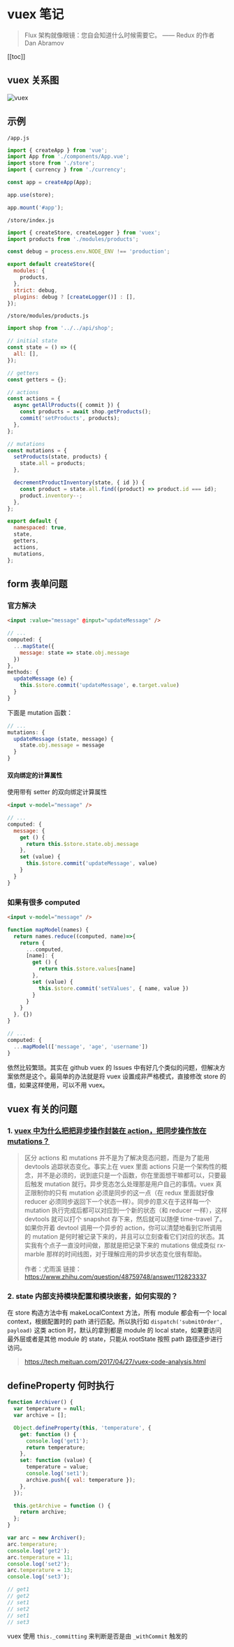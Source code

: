 # vuex 笔记

> Flux 架构就像眼镜：您自会知道什么时候需要它。 —— Redux 的作者 Dan Abramov

[[toc]]

## vuex 关系图

![vuex](./imgs/vuex.png)

## 示例

`/app.js`

```js
import { createApp } from 'vue';
import App from './components/App.vue';
import store from './store';
import { currency } from './currency';

const app = createApp(App);

app.use(store);

app.mount('#app');
```

`/store/index.js`

```js
import { createStore, createLogger } from 'vuex';
import products from './modules/products';

const debug = process.env.NODE_ENV !== 'production';

export default createStore({
  modules: {
    products,
  },
  strict: debug,
  plugins: debug ? [createLogger()] : [],
});
```

`/store/modules/products.js`

```js
import shop from '../../api/shop';

// initial state
const state = () => ({
  all: [],
});

// getters
const getters = {};

// actions
const actions = {
  async getAllProducts({ commit }) {
    const products = await shop.getProducts();
    commit('setProducts', products);
  },
};

// mutations
const mutations = {
  setProducts(state, products) {
    state.all = products;
  },

  decrementProductInventory(state, { id }) {
    const product = state.all.find((product) => product.id === id);
    product.inventory--;
  },
};

export default {
  namespaced: true,
  state,
  getters,
  actions,
  mutations,
};
```

## form 表单问题

### 官方解决

```html
<input :value="message" @input="updateMessage" />
```

```js
// ...
computed: {
  ...mapState({
    message: state => state.obj.message
  })
},
methods: {
  updateMessage (e) {
    this.$store.commit('updateMessage', e.target.value)
  }
}
```

下面是 mutation 函数：

```js
// ...
mutations: {
  updateMessage (state, message) {
    state.obj.message = message
  }
}
```

#### 双向绑定的计算属性

使用带有 setter 的双向绑定计算属性

```html
<input v-model="message" />
```

```js
// ...
computed: {
  message: {
    get () {
      return this.$store.state.obj.message
    },
    set (value) {
      this.$store.commit('updateMessage', value)
    }
  }
}
```

### 如果有很多 computed

```html
<input v-model="message" />
```

```js
function mapModel(names) {
  return names.reduce((computed, name)=>{
    return {
      ...computed,
      [name]: {
        get () {
          return this.$store.values[name]
        },
        set (value) {
          this.$store.commit('setValues', { name, value })
        }
      }
    }
  }, {})
}

// ...
computed: {
  ...mapModel(['message', 'age', 'username'])
}
```

依然比较繁琐。其实在 github vuex 的 Issues 中有好几个类似的问题，但解决方案依然是这个。最简单的办法就是将 vuex 设置成非严格模式，直接修改 store 的值，如果这样使用，可以不用 vuex。

## vuex 有关的问题

### 1. [vuex 中为什么把把异步操作封装在 action，把同步操作放在 mutations？](https://www.zhihu.com/question/48759748?utm_source=wechat_session&utm_medium=social&utm_oi=689440301193916416&utm_content=group3_supplementQuestions&utm_campaign=shareopn)

> 区分 actions 和 mutations 并不是为了解决竞态问题，而是为了能用 devtools 追踪状态变化。事实上在 vuex 里面 actions 只是一个架构性的概念，并不是必须的，说到底只是一个函数，你在里面想干嘛都可以，只要最后触发 mutation 就行。异步竞态怎么处理那是用户自己的事情。vuex 真正限制你的只有 mutation 必须是同步的这一点（在 redux 里面就好像 reducer 必须同步返回下一个状态一样）。同步的意义在于这样每一个 mutation 执行完成后都可以对应到一个新的状态（和 reducer 一样），这样 devtools 就可以打个 snapshot 存下来，然后就可以随便 time-travel 了。如果你开着 devtool 调用一个异步的 action，你可以清楚地看到它所调用的 mutation 是何时被记录下来的，并且可以立刻查看它们对应的状态。其实我有个点子一直没时间做，那就是把记录下来的 mutations 做成类似 rx-marble 那样的时间线图，对于理解应用的异步状态变化很有帮助。
>
> 作者：尤雨溪
> 链接：https://www.zhihu.com/question/48759748/answer/112823337

### 2. state 内部支持模块配置和模块嵌套，如何实现的？

在 store 构造方法中有 makeLocalContext 方法，所有 module 都会有一个 local context，根据配置时的 path 进行匹配。所以执行如 `dispatch('submitOrder', payload)` 这类 action 时，默认的拿到都是 module 的 local state，如果要访问最外层或者是其他 module 的 state，只能从 rootState 按照 path 路径逐步进行访问。

> https://tech.meituan.com/2017/04/27/vuex-code-analysis.html

## defineProperty 何时执行

```js
function Archiver() {
  var temperature = null;
  var archive = [];

  Object.defineProperty(this, 'temperature', {
    get: function () {
      console.log('get1');
      return temperature;
    },
    set: function (value) {
      temperature = value;
      console.log('set1');
      archive.push({ val: temperature });
    },
  });

  this.getArchive = function () {
    return archive;
  };
}

var arc = new Archiver();
arc.temperature;
console.log('get2');
arc.temperature = 11;
console.log('set2');
arc.temperature = 13;
console.log('set3');

// get1
// get2
// set1
// set2
// set1
// set3
```

vuex 使用 `this._committing` 来判断是否是由 `_withCommit` 触发的
